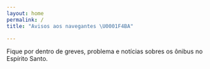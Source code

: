 ```yaml
---
layout: home
permalink: /
title: "Avisos aos navegantes \U0001F4BA"

---
```

Fique por dentro de greves, problema e notícias sobres os ônibus no Espírito Santo.

